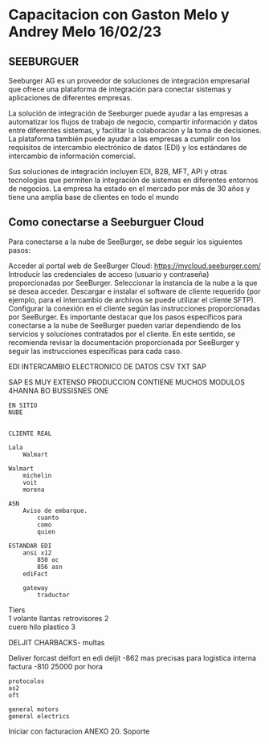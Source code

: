 # Capacitacion con Gaston Melo y Andrey Melo 16/02/23

## SEEBURGUER
Seeburger AG es un proveedor de soluciones de integración empresarial que ofrece una plataforma de integración para conectar sistemas y aplicaciones de diferentes empresas.

La solución de integración de Seeburger puede ayudar a las empresas a automatizar los flujos de trabajo de negocio, compartir información y datos entre diferentes sistemas, y facilitar la colaboración y la toma de decisiones. La plataforma también puede ayudar a las empresas a cumplir con los requisitos de intercambio electrónico de datos (EDI) y los estándares de intercambio de información comercial.

Sus soluciones de integración incluyen EDI, B2B, MFT, API y otras tecnologías que permiten la integración de sistemas en diferentes entornos de negocios. La empresa ha estado en el mercado por más de 30 años y tiene una amplia base de clientes en todo el mundo

## Como conectarse a Seeburguer Cloud
Para conectarse a la nube de SeeBurger, se debe seguir los siguientes pasos:

Acceder al portal web de SeeBurger Cloud: https://mycloud.seeburger.com/
Introducir las credenciales de acceso (usuario y contraseña) proporcionadas por SeeBurger.
Seleccionar la instancia de la nube a la que se desea acceder.
Descargar e instalar el software de cliente requerido (por ejemplo, para el intercambio de archivos se puede utilizar el cliente SFTP).
Configurar la conexión en el cliente según las instrucciones proporcionadas por SeeBurger.
Es importante destacar que los pasos específicos para conectarse a la nube de SeeBurger pueden variar dependiendo de los servicios y soluciones contratados por el cliente. En este sentido, se recomienda revisar la documentación proporcionada por SeeBurger y seguir las instrucciones específicas para cada caso.

EDI 
INTERCAMBIO ELECTRONICO DE DATOS
    CSV
    TXT
    SAP

SAP ES MUY EXTENSO 
    PRODUCCION
    CONTIENE MUCHOS MODULOS
    4HANNA
    BO BUSSISNES ONE 
    
    EN SITIO 
    NUBE


    CLIENTE REAL
    
    Lala
        Walmart

    Walmart
        michelin
        voit 
        morena 
    
    ASN 
        Aviso de embarque.
            cuanto 
            como 
            quien

    ESTANDAR EDI 
        ansi x12
            850 oc 
            856 asn 
        ediFact 

        gateway 
            traductor
    
Tiers  
    1
        volante
        llantas
        retrovisores
    2   
        cuero
        hilo 
        plastico 
    3


DELJIT
    CHARBACKS- multas

Deliver forcast 
delfort en edi 
    deljit -862
        mas precisas para logistica interna 
    factura -810
    25000 por hora 


    protocolos 
    as2 
    oft 

    general motors 
    general electrics 


Iniciar con facturacion
ANEXO 20.
Soporte